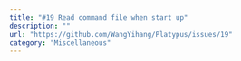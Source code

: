 ```yaml
---
title: "#19 Read command file when start up"
description: ""
url: "https://github.com/WangYihang/Platypus/issues/19"
category: "Miscellaneous"
---
```

